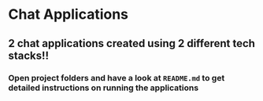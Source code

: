 # Chat Applications

## 2 chat applications created using 2 different tech stacks!! 

### Open project folders and have a look at `README.md` to get detailed instructions on running the applications

